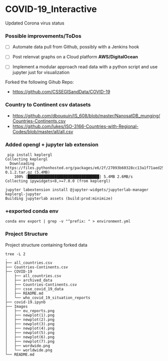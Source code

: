 # COVID-19_Interactive
Updated Corona virus status

### Possible improvements/ToDos

-[ ] Automate data pull from Github, possibly with a Jenkins hook
-[ ] Post relenvat graphs on a Cloud platform **AWS/DigitalOcean**
-[ ] Implement a modular approach read data with a python script and use jupyter just for visualization



Forked the following Gihub Repo:
* https://github.com/CSSEGISandData/COVID-19

### Country to Continent csv datasets

* https://github.com/dbouquin/IS_608/blob/master/NanosatDB_munging/Countries-Continents.csv
* https://github.com/lukes/ISO-3166-Countries-with-Regional-Codes/blob/master/all/all.csv

### Added opengl + jupyter lab extension

```
 pip install keplergl
Collecting keplergl
  Downloading https://files.pythonhosted.org/packages/e6/2f/27093b60328cc13a1f71aed25ee9f63c0a2094efd931a7275da33b297975/keplergl-0.1.2.tar.gz (5.4MB)
    100% |████████████████████████████████| 5.4MB 2.6MB/s 
Collecting ipywidgets<8,>=7.0.0 (from keplergl)

jupyter labextension install @jupyter-widgets/jupyterlab-manager keplergl-jupyter
Building jupyterlab assets (build:prod:minimize)
```

### +exported conda env

```jql
conda env export | grep -v "^prefix: " > environment.yml
```

### Project Structure

Project structure containing forked data

```
tree -L 2
.
├── all_countries.csv
├── Countries-Continents.csv
├── COVID-19
│   ├── all_countries.csv
│   ├── archived_data
│   ├── Countries-Continents.csv
│   ├── csse_covid_19_data
│   ├── README.md
│   └── who_covid_19_situation_reports
├── covid-19.ipynb
├── Images
│   ├── eu_reports.png
│   ├── newplot(1).png
│   ├── newplot(2).png
│   ├── newplot(3).png
│   ├── newplot(4).png
│   ├── newplot(5).png
│   ├── newplot(6).png
│   ├── newplot(7).png
│   ├── wordwide.png
│   └── worldwide.png
└── README.md
```

